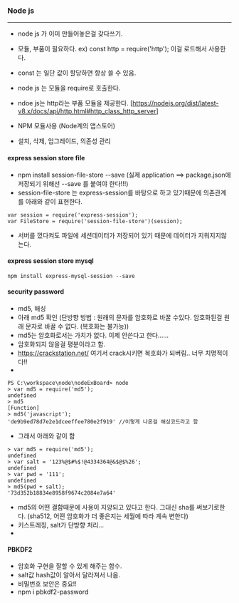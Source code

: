 ### Node js
---
- node js 가 이미 만들어놓은걸 갖다쓰기.

- 모듈, 부품이 필요하다.
ex) const http = require('http'); 이걸 로드해서 사용한다.

- const 는 일단 값이 할당하면 항상 쓸 수 있음.
- node js 는 모듈을 require로 호출한다.
- ndoe js는 http라는 부품 모듈을 제공한다. [https://nodejs.org/dist/latest-v8.x/docs/api/http.html#http_class_http_server]


- NPM 모듈사용 (Node계의 앱스토어)
- 설치, 삭제, 업그레이드, 의존성 관리

#### express session store file
- npm install session-file-store --save (실제 application ==> package.json에 저장되기 위해선 --save 를 붙여야 한다!!!)
- session-file-store 는 express-session를 바탕으로 하고 있기때문에 의존관계를 아래와 같이 표현한다.

```
var session = require('express-session');
var FileStore = require('session-file-store')(session);
```

- 서버를 껐다켜도 파일에 세션데이터가 저장되어 있기 때문에 데이터가 지워지지않는다. 

#### express session store mysql

```
npm install express-mysql-session --save
```


#### security password
- md5, 해싱
- 아래 md5 확인 (단방향 방법 :  원래의 문자를 암호화로 바꿀 수있다. 암호화된걸 원래 문자로 바꿀 수 없다. (복호화는 불가능)) 
- md5는 암호화로서는 가치가 없다. 이제 안쓴다고 한다......
- 암호화되지 않을걸 평분이라고 함.
- https://crackstation.net/ 여기서 crack시키면 복호화가 되버림.. 너무 치명적이다!!
- 

```
PS C:\workspace\node\nodeExBoard> node
> var md5 = require('md5');
undefined
> md5
[Function]
> md5('javascript');
'de9b9ed78d7e2e1dceeffee780e2f919' //이렇게 나온걸 해싱코드라고 함
```

- 그래서 아래와 같이 함

```
> var md5 = require('md5');
undefined
> var salt = '123%@$#%$!@4334364@&$@$%26';
undefined
> var pwd = '111';
undefined
> md5(pwd + salt);
'73d352b18834e8958f9674c2084e7a64'
```

- md5의 어떤 결함때문에 사용이 지양되고 있다고 한다. 그대신 sha를 써보기로한다.
(sha512, 어떤 암호화가 더 좋은지는 세월에 따라 계속 변한다)
- 키스트레칭, salt가 단방향 처리...
-

#### PBKDF2
- 암호화 구현을 잘할 수 있게 해주는 함수.
- salt값 hash값이 알아서 달라져서 나옴.
- 비밀번호 보안은 중요!!
- npm i pbkdf2-password